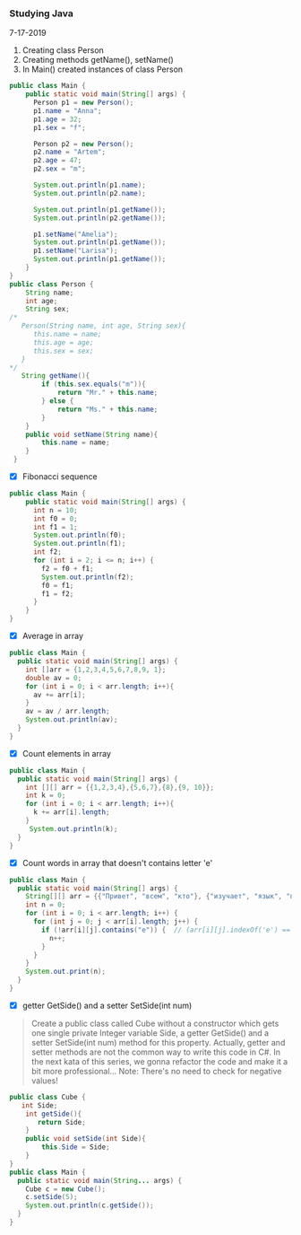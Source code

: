 ### Studying Java
7-17-2019 
1. Creating class Person
1. Creating methods getName(), setName()
1. In Main() created instances of class Person
```java
public class Main {
    public static void main(String[] args) {
      Person p1 = new Person();
      p1.name = "Anna";
      p1.age = 32;
      p1.sex = "f";

      Person p2 = new Person();
      p2.name = "Artem";
      p2.age = 47;
      p2.sex = "m";

      System.out.println(p1.name);
      System.out.println(p2.name);

      System.out.println(p1.getName());
      System.out.println(p2.getName());

      p1.setName("Amelia");
      System.out.println(p1.getName());
      p1.setName("Larisa");
      System.out.println(p1.getName());
    }
}
public class Person {
    String name;
    int age;
    String sex;
/*
   Person(String name, int age, String sex){
      this.name = name;
      this.age = age;
      this.sex = sex;
   }
*/
   String getName(){
        if (this.sex.equals("m")){
            return "Mr." + this.name;
        } else {
            return "Ms." + this.name;
        }
    }
    public void setName(String name){
        this.name = name;
    }
 }
```
* [x] Fibonacci sequence
```java
public class Main {
    public static void main(String[] args) {
      int n = 10;
      int f0 = 0;
      int f1 = 1;
      System.out.println(f0);
      System.out.println(f1);
      int f2;
      for (int i = 2; i <= n; i++) {
        f2 = f0 + f1;
        System.out.println(f2);
        f0 = f1;
        f1 = f2;
      }
    }
}
```
* [x] Average in array
```java
public class Main {
  public static void main(String[] args) {
    int []arr = {1,2,3,4,5,6,7,8,9, 1};
    double av = 0;
    for (int i = 0; i < arr.length; i++){
      av += arr[i];
    }
    av = av / arr.length;
    System.out.println(av);
  }
}
```
* [x] Count elements in array
```java
public class Main {
  public static void main(String[] args) {
    int [][] arr = {{1,2,3,4},{5,6,7},{8},{9, 10}};
    int k = 0;
    for (int i = 0; i < arr.length; i++){
      k += arr[i].length;
    }
     System.out.println(k);
  }
}
```
* [x] Count words in array that doesn't contains letter 'e'
```java
public class Main {
  public static void main(String[] args) {
    String[][] arr = {{"Привет", "всем", "кто"}, {"изучает", "язык", "пограммирования", "java"}};
    int n = 0;
    for (int i = 0; i < arr.length; i++) {
      for (int j = 0; j < arr[i].length; j++) {
        if (!arr[i][j].contains("е")) {  // (arr[i][j].indexOf('е') == -1)
          n++;
        }
      }
    }
    System.out.print(n);
  }
}
```

* [x] getter GetSide() and a setter SetSide(int num)
> Create a public class called Cube without a constructor which gets one single private Integer variable Side, a getter GetSide() and a setter SetSide(int num) method for this property. Actually, getter and setter methods are not the common way to write this code in C#. In the next kata of this series, we gonna refactor the code and make it a bit more professional... Note: There's no need to check for negative values!
```java
public class Cube {
   int Side;
    int getSide(){
       return Side;
    }
    public void setSide(int Side){
        this.Side = Side;
    }
}
public class Main {
  public static void main(String... args) {
    Cube c = new Cube();
    c.setSide(5);
    System.out.println(c.getSide());
  }
}
```



